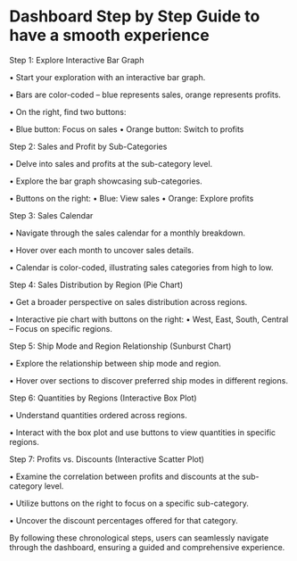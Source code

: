 # Dashboard Step by Step Guide to have a smooth experience

Step 1: Explore Interactive Bar Graph

•	Start your exploration with an interactive bar graph.

•	Bars are color-coded – blue represents sales, orange represents profits.

•	On the right, find two buttons:

•	Blue button: Focus on sales
•	Orange button: Switch to profits


Step 2: Sales and Profit by Sub-Categories

•	Delve into sales and profits at the sub-category level.

•	Explore the bar graph showcasing sub-categories.

•	Buttons on the right:
•	Blue: View sales
•	Orange: Explore profits


Step 3: Sales Calendar

•	Navigate through the sales calendar for a monthly breakdown.

•	Hover over each month to uncover sales details.

•	Calendar is color-coded, illustrating sales categories from high to low.


Step 4: Sales Distribution by Region (Pie Chart)

•	Get a broader perspective on sales distribution across regions.

•	Interactive pie chart with buttons on the right:
•	West, East, South, Central – Focus on specific regions.


Step 5: Ship Mode and Region Relationship (Sunburst Chart)

•	Explore the relationship between ship mode and region.

•	Hover over sections to discover preferred ship modes in different regions.


Step 6: Quantities by Regions (Interactive Box Plot)

•	Understand quantities ordered across regions.

•	Interact with the box plot and use buttons to view quantities in specific regions.


Step 7: Profits vs. Discounts (Interactive Scatter Plot)

•	Examine the correlation between profits and discounts at the sub-category level.

•	Utilize buttons on the right to focus on a specific sub-category.

•	Uncover the discount percentages offered for that category.

By following these chronological steps, users can seamlessly navigate through the dashboard, ensuring a guided and comprehensive experience.
